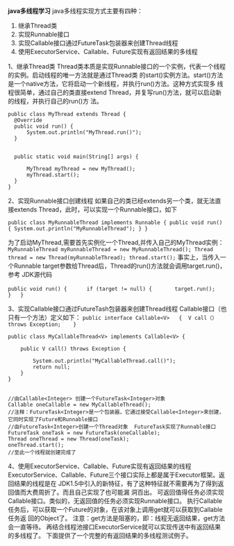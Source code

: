 **java多线程学习**
java多线程实现方式主要有四种：
1. 继承Thread类
2. 实现Runnable接口
3. 实现Callable接口通过FutureTask包装器来创建Thread线程
4. 使用ExecutorService、Callable、Future实现有返回结果的多线程



1、继承Thread类
    Thread类本质是实现Runnable接口的一个实例，代表一个线程的实例。启动线程的唯一方法就是通过Thread类
 的start()实例方法。start()方法是一个native方法，它将启动一个新线程，并执行run()方法。这种方式实现多
 线程很简单，通过自己的类直接extend Thread，并复写run()方法，就可以启动新的线程，并执行自己的run()方
 法。
 
  
    public class MyThread extends Thread {
      @Override
      public void run() {
          System.out.println("MyThread.run()");
      }
  
  
      public static void main(String[] args) {
  
          MyThread myThread = new MyThread();
          myThread.start();
      }
    }


2、实现Runnable接口创建线程
    如果自己的类已经extends另一个类，就无法直接extends Thread，此时，可以实现一个Runnable接口，如下
 
 
`
  public class MyRunnableThread implements Runnable {
      public void run() {
          System.out.println("MyRunnableThread");
      }
  }
`
 
 
   为了启动MyThread,需要首先实例化一个Thread,并传入自己的MyThread实例：
`  
   MyRunnableThread myRunnableThread = new MyRunnableThread();
   Thread thread = new Thread(myRunnableThread);
   thread.start();
`
   事实上，当传入一个Runnable target参数给Thread后，Thread的run()方法就会调用target.run()，参考
 JDK源代码
   
`
    public void run() {  
    　　if (target != null) {  
    　　 target.run();  
    　　}  
    }  
`


3、实现Callable接口通过FutureTash包装器来创建Thread线程
    Callable接口（也只有一个方法）定义如下：
    `
    public interface Callable<V>   { 
      V call（） throws Exception;   
    } 
    `
    
    public class MyCallableThread<V> implements Callable<V> {
    
        public V call() throws Exception {
    
            System.out.println("MyCallableThread.call()");
            return null;
        }
    }
    
    
    //由Callable<Integer> 创建一个FutureTask<Integer>对象
    Callable oneCallable = new MyCallableThread();
    //注释：FutureTask<Integer>是一个包装器，它通过接受Callable<Integer>来创建，它同时实现了Future和Runnable接口
    //由FutureTask<Integer>创建一个Thread对象  FutureTask实现了Runnable接口
    FutureTask oneTask = new FutureTask(oneCallable);
    Thread oneThread = new Thread(oneTask);
    oneThread.start();
    //至此一个线程就创建完成了
    
   
4、使用ExecutorService、Callable、Future实现有返回结果的线程
    ExecutorService、Callable、Future三个接口实际上都是属于Executor框架。返回结果的线程是在
  JDK1.5中引入的新特征，有了这种特征就不需要再为了得到返回值而大费周折了。而且自己实现了也可能漏
  洞百出。
    可返回值得任务必须实现Callable接口。类似的，无返回值的任务必须实现Runnable接口。
    执行Callable任务后，可以获取一个Future的对象，在该对象上调用get就可以获取到Callable任务返
  回的Object了。
    注意：get方法是阻塞的，即：线程无返回结果，get方法会一直等待。
    再结合线程池接口ExecutorService就可以实现传送中有返回结果的多线程了。
    下面提供了一个完整的有返回结果的多线程测试例子。
  